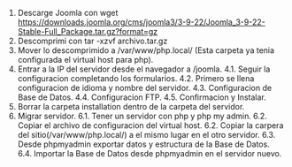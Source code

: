 1. Descarge Joomla con wget https://downloads.joomla.org/cms/joomla3/3-9-22/Joomla_3-9-22-Stable-Full_Package.tar.gz?format=gz
 2. Descomprimi con tar -xzvf archivo.tar.gz 
 3. Mover lo descomprimido a /var/www/php.local/ (Esta carpeta ya tenia configurada el virtual host para php).
 4. Entrar a la IP del servidor desde el navegador a /joomla.
 4.1. Seguir la configuracion completando los formularios.
 4.2. Primero se llena configuracion de idioma y nombre del servidor.
 4.3. Configuracion de Base de Datos.
 4.4. Configuracion FTP.
 4.5. Confirmacion y Instalar.
 5. Borrar la carpeta installation dentro de la carpeta del servidor.
 6. Migrar servidor.
 6.1. Tener un servidor con php y php my admin.
 6.2. Copiar el archivo de configuracion del virtual host.
 6.2. Copiar la carpera del sitio(/var/www/php.local/) a el mismo lugar en el otro servidor.
 6.3. Desde phpmyadmin exportar datos y estructura de la Base de Datos.
 6.4. Importar la Base de Datos desde phpmyadmin en el servidor nuevo.

